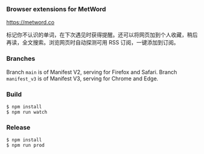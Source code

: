 ### Browser extensions for MetWord

https://metword.co

标记你不认识的单词，在下次遇见时获得提醒。还可以将网页加到个人收藏，稍后再读，全文搜索。浏览网页时自动探测可用 RSS 订阅，一键添加到订阅。

### Branches

Branch `main` is of Manifest V2, serving for Firefox and Safari.
Branch `manifest_v3` is of Manifest V3, serving for Chrome and Edge.

### Build

	$ npm install
	$ npm run watch

### Release

	$ npm install
	$ npm run prod
